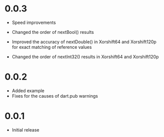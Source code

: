 # 0.0.3

- Speed improvements

- Changed the order of nextBool() results

- Improved the accuracy of nextDouble() in Xorshift64 and 
  Xorshift120p for exact matching of reference values
    
- Changed the order of nextInt32() results in Xorshift64 and 
  Xorshift120p

# 0.0.2

- Added example
- Fixes for the causes of dart.pub warnings

# 0.0.1

- Initial release